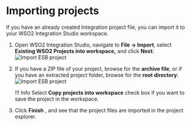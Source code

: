 # Importing projects

If you have an already created Integration project file, you can import it to
your WSO2 Integration Studio workspace.

1.  Open WSO2 Integration Studio, navigate to **File -> Import**, select **Existing WSO2 Projects into workspace,** and click **Next**:  
    ![Import ESB project](../assets/img/create_project/import_proj_dialog.png)
2.  If you have a ZIP file of your project, browse for the **archive file**, or if you have an extracted project folder, browse for the
    **root directory**:  
    ![Import ESB project](../assets/img/create_project/import_proj_select_folders.png)

    !!! Info
    	Select **Copy projects into workspace** check box if you want to save the project in the workspace.
    
3.  Click **Finish** , and see that the project files are imported in the project explorer.  
